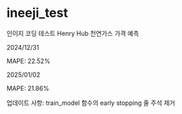 # ineeji_test
인이지 코딩 테스트 Henry Hub 천연가스 가격 예측

2024/12/31

MAPE: 22.52%

2025/01/02

MAPE: 21.86%

업데이트 사항: train_model 함수의 early stopping 줄 주석 제거
